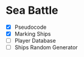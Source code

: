 # Sea Battle
- [x] Pseudocode
- [x] Marking Ships
- [ ] Player Database
- [ ] Ships Random Generator
